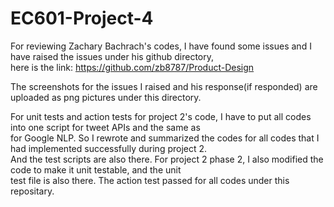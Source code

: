 # EC601-Project-4
For reviewing Zachary Bachrach's codes, I have found some issues and I have raised the issues under his github directory,\
here is the link: https://github.com/zb8787/Product-Design

The screenshots for the issues I raised and his response(if responded) are uploaded as png pictures under this directory.

For unit tests and action tests for project 2's code, I have to put all codes into one script for tweet APIs and the same as\
for Google NLP. So I rewrote and summarized the codes for all codes that I had implemented successfully during project 2.\
And the test scripts are also there. For project 2 phase 2, I also modified the code to make it unit testable, and the unit\
test file is also there. The action test passed for all codes under this repositary.
